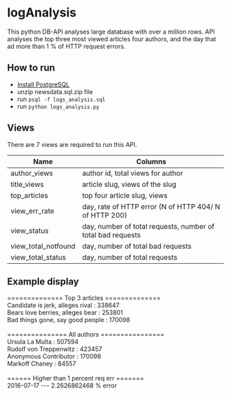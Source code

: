 # logAnalysis
This python DB-API analyses large database with over a million rows. API analyses the top three most viewed articles four authors, and the day that ad more than 1 % of HTTP request errors.

## How to run
- [Install PostgreSQL](https://www.postgresql.org/download/macosx/)
- unzip newsdata.sql.zip file
- run `psql -f logs_analysis.sql`
- run `python logs_analysis.py`

## Views
There are 7 views are required to run this API.

| Name               | Columns        
| -------------      |-------------
| author_views       | author id, total views for author 
| title_views        | article slug, views of the slug
| top_articles       | top four article slug, views      
| view_err_rate      | day, rate of HTTP error (N of HTTP 404/ N of HTTP 200)  
| view_status        | day, number of total requests, number of total bad requests      
| view_total_notfound| day, number of total bad requests      
| view_total_status  | day, number of total requests    

## Example display

============== Top 3 articles ==============<br/>
Candidate is jerk, alleges rival   :  338647<br/>
Bears love berries, alleges bear   :  253801<br/>
Bad things gone, say good people   :  170098<br/>
											<br/>
=============== All authors ================<br/>
Ursula La Multa                    :  507594<br/>
Rudolf von Treppenwitz             :  423457<br/>
Anonymous Contributor              :  170098<br/>
Markoff Chaney                     :   84557<br/>
											<br/>
====== Higher than 1 percent req err =======<br/>
2016-07-17 --- 2.2626862468 % error<br/>
